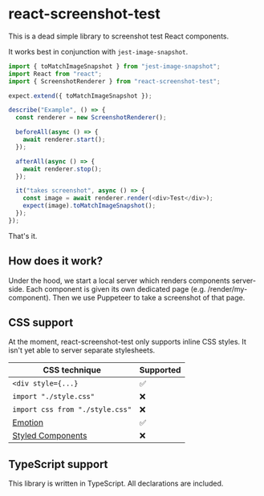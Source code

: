 # react-screenshot-test

This is a dead simple library to screenshot test React components.

It works best in conjunction with `jest-image-snapshot`.

```typescript
import { toMatchImageSnapshot } from "jest-image-snapshot";
import React from "react";
import { ScreenshotRenderer } from "react-screenshot-test";

expect.extend({ toMatchImageSnapshot });

describe("Example", () => {
  const renderer = new ScreenshotRenderer();

  beforeAll(async () => {
    await renderer.start();
  });

  afterAll(async () => {
    await renderer.stop();
  });

  it("takes screenshot", async () => {
    const image = await renderer.render(<div>Test</div>);
    expect(image).toMatchImageSnapshot();
  });
});
```

That's it.

## How does it work?

Under the hood, we start a local server which renders components server-side. Each component is given its own dedicated page (e.g. /render/my-component). Then we use Puppeteer to take a screenshot of that page.

## CSS support

At the moment, react-screenshot-test only supports inline CSS styles. It isn't yet able to server separate stylesheets.

| CSS technique                                          | Supported |
| ------------------------------------------------------ | --------- |
| `<div style={...}`                                     | ✅        |
| `import "./style.css"`                                 | ❌        |
| `import css from "./style.css"`                        | ❌        |
| [Emotion](https://emotion.sh)                          | ✅        |
| [Styled Components](https://www.styled-components.com) | ❌        |

## TypeScript support

This library is written in TypeScript. All declarations are included.
